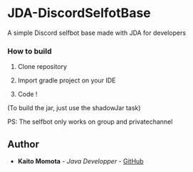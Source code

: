 # JDA-DiscordSelfotBase

A simple Discord selfbot base made with JDA for developers

### How to build

1. Clone repository

2. Import gradle project on your IDE

3. Code !

(To build the jar, just use the shadowJar task)

PS: The selfbot only works on group and privatechannel

## Author

* **Kaito Momota** - *Java Developper* - [GitHub](https://github.com/KaitoMomota)




